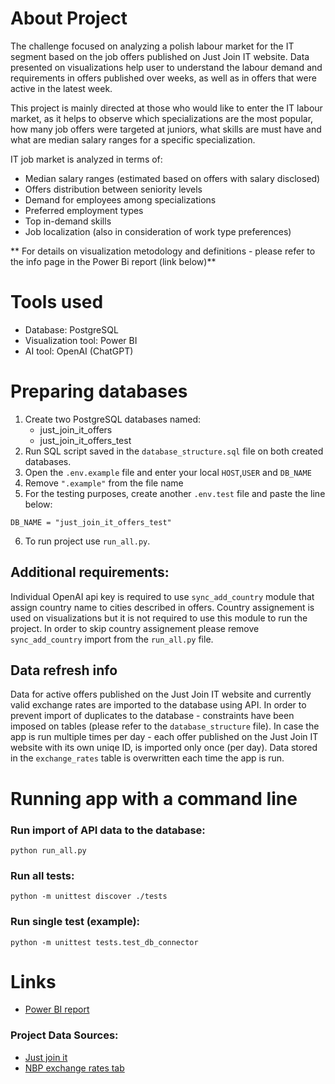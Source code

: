 # About Project

The challenge focused on analyzing a polish labour market for the IT segment based on the job offers published on Just Join IT website.
Data presented on visualizations help user to understand the labour demand and requirements in offers published over weeks, as well as in offers that were active in the latest week.

This project is mainly directed at those who would like to enter the IT labour market, as it helps to observe which specializations are the most popular, how many job offers were targeted at juniors, what skills are must have and what are median salary ranges for a specific specialization.

IT job market is analyzed in terms of:
* Median salary ranges (estimated based on offers with salary disclosed)
* Offers distribution between seniority levels
* Demand for employees among specializations
* Preferred employment types
* Top in-demand skills
* Job localization (also in consideration of work type preferences)

** For details on visualization metodology and definitions - please refer to the info page in the Power Bi report (link below)**

# Tools used
* Database: PostgreSQL
* Visualization tool: Power BI
* AI tool: OpenAI (ChatGPT)

# Preparing databases
1. Create two PostgreSQL databases named:
   * just_join_it_offers
   * just_join_it_offers_test
2. Run SQL script saved in the `database_structure.sql` file on both created databases.
3. Open the `.env.example` file and enter your local `HOST`,`USER` and `DB_NAME`
4. Remove `".example"` from the file name
5. For the testing purposes, create another `.env.test` file and paste the line below:
```
DB_NAME = "just_join_it_offers_test"
```
6. To run project use `run_all.py`.


## Additional requirements:

Individual OpenAI api key is required to use `sync_add_country` module that assign country name to cities described in offers. 
Country assignement is used on visualizations but it is not required to use this module to run the project. 
In order to skip country assignement please remove `sync_add_country` import from the `run_all.py` file. 

## Data refresh info
Data for active offers published on the Just Join IT website and currently valid exchange rates are imported to the database using API.
In order to prevent import of duplicates to the database - constraints have been imposed on tables (please refer to the `database_structure` file). In case the app is run multiple times per day - each offer published on the Just Join IT website with its own uniqe ID, is imported only once (per day). 
Data stored in the `exchange_rates` table is overwritten each time the app is run.

# Running app with a command line

### Run import of API data to the database:
```
python run_all.py
```

### Run all tests:
```
python -m unittest discover ./tests   
```

### Run single test (example):
```
python -m unittest tests.test_db_connector
```

# Links

* [Power BI report](https://www.novypro.com/project/analysis-of-it-job-offers-published-on-just-join-it-website-power-bi)

### Project Data Sources:
* [Just join it](https://justjoin.it)
* [NBP exchange rates tab](https://nbp.pl/statystyka-i-sprawozdawczosc/kursy/tabela-a/)

